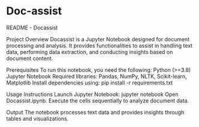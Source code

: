 # Doc-assist
README - Docassist

Project Overview
Docassist is a Jupyter Notebook designed for document processing and analysis. It provides functionalities to assist in handling text data, performing data extraction, and conducting insights based on document content.

Prerequisites
To run this notebook, you need the following:
Python (>=3.8)
Jupyter Notebook
Required libraries: Pandas, NumPy, NLTK, Scikit-learn, Matplotlib
Install dependencies using:
pip install -r requirements.txt

Usage Instructions
Launch Jupyter Notebook:
jupyter notebook
Open Docassist.ipynb.
Execute the cells sequentially to analyze document data.

Output
The notebook processes text data and provides insights through tables and visualizations.


